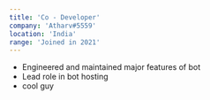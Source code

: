 ```yaml
---
title: 'Co - Developer'
company: 'Atharv#5559'
location: 'India'
range: 'Joined in 2021'
---
```


- Engineered and maintained major features of bot
- Lead role in bot hosting
- cool guy
